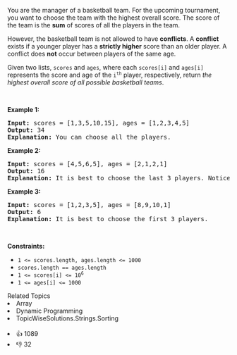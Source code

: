 <p>You are the manager of a basketball team. For the upcoming tournament, you want to choose the team with the highest overall score. The score of the team is the <strong>sum</strong> of scores of all the players in the team.</p>

<p>However, the basketball team is not allowed to have <strong>conflicts</strong>. A <strong>conflict</strong> exists if a younger player has a <strong>strictly higher</strong> score than an older player. A conflict does <strong>not</strong> occur between players of the same age.</p>

<p>Given two lists, <code>scores</code> and <code>ages</code>, where each <code>scores[i]</code> and <code>ages[i]</code> represents the score and age of the <code>i<sup>th</sup></code> player, respectively, return <em>the highest overall score of all possible basketball teams</em>.</p>

<p>&nbsp;</p> 
<p><strong class="example">Example 1:</strong></p>

<pre>
<strong>Input:</strong> scores = [1,3,5,10,15], ages = [1,2,3,4,5]
<strong>Output:</strong> 34
<strong>Explanation:</strong>&nbsp;You can choose all the players.
</pre>

<p><strong class="example">Example 2:</strong></p>

<pre>
<strong>Input:</strong> scores = [4,5,6,5], ages = [2,1,2,1]
<strong>Output:</strong> 16
<strong>Explanation:</strong>&nbsp;It is best to choose the last 3 players. Notice that you are allowed to choose multiple people of the same age.
</pre>

<p><strong class="example">Example 3:</strong></p>

<pre>
<strong>Input:</strong> scores = [1,2,3,5], ages = [8,9,10,1]
<strong>Output:</strong> 6
<strong>Explanation:</strong>&nbsp;It is best to choose the first 3 players. 
</pre>

<p>&nbsp;</p> 
<p><strong>Constraints:</strong></p>

<ul> 
 <li><code>1 &lt;= scores.length, ages.length &lt;= 1000</code></li> 
 <li><code>scores.length == ages.length</code></li> 
 <li><code>1 &lt;= scores[i] &lt;= 10<sup>6</sup></code></li> 
 <li><code>1 &lt;= ages[i] &lt;= 1000</code></li> 
</ul>

<div><div>Related Topics</div><div><li>Array</li><li>Dynamic Programming</li><li>TopicWiseSolutions.Strings.Sorting</li></div></div><br><div><li>👍 1089</li><li>👎 32</li></div>